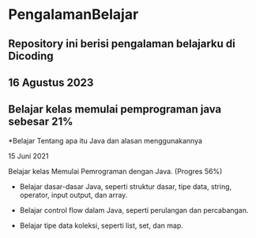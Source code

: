 # PengalamanBelajar
Repository ini berisi pengalaman belajarku di Dicoding
--
16 Agustus 2023
--
Belajar kelas memulai pemprograman java sebesar 21%
--
*Belajar Tentang apa itu Java dan alasan menggunakannya

15 Juni 2021

Belajar kelas Memulai Pemrograman dengan Java. (Progres 56%)

  * Belajar dasar-dasar Java, seperti struktur dasar, tipe data, string, operator, input output, dan array.

  * Belajar control flow dalam Java, seperti perulangan dan percabangan.

  * Belajar tipe data koleksi, seperti list, set, dan map.
